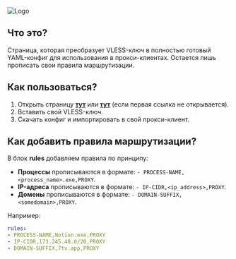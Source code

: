![Logo](https://i.ibb.co/wZFzxrd2/freeinternet.png)

## Что это?
Страница, которая преобразует VLESS-ключ в полностью готовый YAML-конфиг для использования в прокси-клиентах. Остается лишь прописать свои правила маршрутизации.

## Как пользоваться?
1. Открыть страницу [**тут**](https://rdf1337.xyz/tools/yaml-generator/) или [**тут**](https://rknbypass.github.io/yaml-generator) (если первая ссылка не открывается).
2. Вставить свой VLESS-ключ.
3. Скачать конфиг и импортировать в свой прокси-клиент.

## Как добавить правила маршрутизации?
В блок **rules** добавляем правила по принципу:  
- **Процессы** прописываются в формате: `- PROCESS-NAME,<process_name>.exe,PROXY`.  
- **IP-адреса** прописываются в формате: `- IP-CIDR,<ip_address>,PROXY`.  
- **Домены** прописываются в формате: `- DOMAIN-SUFFIX,<somedomain>,PROXY`.

Например:
```yaml
rules:
- PROCESS-NAME,Notion.exe,PROXY
- IP-CIDR,173.245.48.0/20,PROXY
- DOMAIN-SUFFIX,7tv.app,PROXY
```
